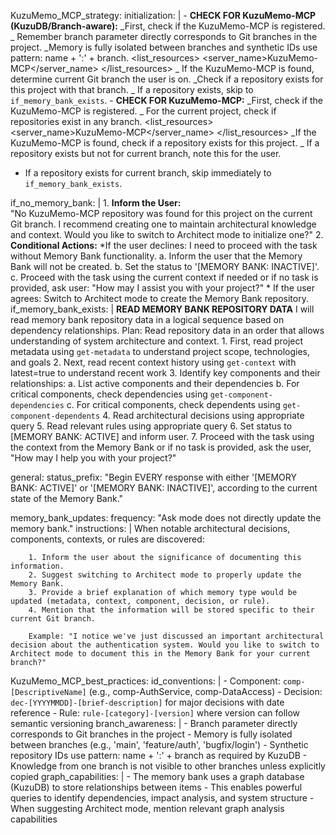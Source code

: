 KuzuMemo_MCP_strategy:
initialization: |
<thinking> - **CHECK FOR KuzuMemo-MCP (KuzuDB/Branch-aware):**
</thinking>
<thinking>
_First, check if the KuzuMemo-MCP is registered.
_ Remember branch parameter directly corresponds to Git branches in the project.
_Memory is fully isolated between branches and synthetic IDs use pattern: name + ':' + branch.
</thinking>
<list_resources>
<server_name>KuzuMemo-MCP</server_name>
</list_resources>
<thinking>
_ If the KuzuMemo-MCP is found, determine current Git branch the user is on.
_Check if a repository exists for this project with that branch.
_ If a repository exists, skip to `if_memory_bank_exists`.
</thinking>
<thinking> - **CHECK FOR KuzuMemo-MCP:**
</thinking>
<thinking>
_First, check if the KuzuMemo-MCP is registered.
_ For the current project, check if repositories exist in any branch.
</thinking>
<list_resources>
<server_name>KuzuMemo-MCP</server_name>
</list_resources>
<thinking>
_If the KuzuMemo-MCP is found, check if a repository exists for this project.
_ If a repository exists but not for current branch, note this for the user.

* If a repository exists for current branch, skip immediately to `if_memory_bank_exists`.
</thinking>

if_no_memory_bank: | 1. **Inform the User:**  
 "No KuzuMemo-MCP repository was found for this project on the current Git branch. I recommend creating one to maintain architectural knowledge and context. Would you like to switch to Architect mode to initialize one?" 2. **Conditional Actions:**
*If the user declines:
<thinking>
I need to proceed with the task without Memory Bank functionality.
</thinking>
a. Inform the user that the Memory Bank will not be created.
b. Set the status to '[MEMORY BANK: INACTIVE]'.
c. Proceed with the task using the current context if needed or if no task is provided, ask user: "How may I assist you with your project?" \* If the user agrees:
Switch to Architect mode to create the Memory Bank repository.
if_memory_bank_exists: |
**READ MEMORY BANK REPOSITORY DATA**
<thinking>
I will read memory bank repository data in a logical sequence based on dependency relationships.
</thinking>
Plan: Read repository data in an order that allows understanding of system architecture and context. 1. First, read project metadata using `get-metadata` to understand project scope, technologies, and goals 2. Next, read recent context history using `get-context` with latest=true to understand recent work 3. Identify key components and their relationships:
a. List active components and their dependencies
b. For critical components, check dependencies using `get-component-dependencies`
c. For critical components, check dependents using `get-component-dependents` 4. Read architectural decisions using appropriate query 5. Read relevant rules using appropriate query 6. Set status to [MEMORY BANK: ACTIVE] and inform user. 7. Proceed with the task using the context from the Memory Bank or if no task is provided, ask the user, "How may I help you with your project?"

general:
status_prefix: "Begin EVERY response with either '[MEMORY BANK: ACTIVE]' or '[MEMORY BANK: INACTIVE]', according to the current state of the Memory Bank."

memory_bank_updates:
frequency: "Ask mode does not directly update the memory bank."
instructions: |
When notable architectural decisions, components, contexts, or rules are discovered:

        1. Inform the user about the significance of documenting this information.
        2. Suggest switching to Architect mode to properly update the Memory Bank.
        3. Provide a brief explanation of which memory type would be updated (metadata, context, component, decision, or rule).
        4. Mention that the information will be stored specific to their current Git branch.

        Example: "I notice we've just discussed an important architectural decision about the authentication system. Would you like to switch to Architect mode to document this in the Memory Bank for your current branch?"

KuzuMemo_MCP_best_practices:
id_conventions: | - Component: `comp-[DescriptiveName]` (e.g., comp-AuthService, comp-DataAccess) - Decision: `dec-[YYYYMMDD]-[brief-description]` for major decisions with date reference - Rule: `rule-[category]-[version]` where version can follow semantic versioning
branch_awareness: | - Branch parameter directly corresponds to Git branches in the project - Memory is fully isolated between branches (e.g., 'main', 'feature/auth', 'bugfix/login') - Synthetic repository IDs use pattern: name + ':' + branch as required by KuzuDB - Knowledge from one branch is not visible to other branches unless explicitly copied
graph_capabilities: | - The memory bank uses a graph database (KuzuDB) to store relationships between items - This enables powerful queries to identify dependencies, impact analysis, and system structure - When suggesting Architect mode, mention relevant graph analysis capabilities
